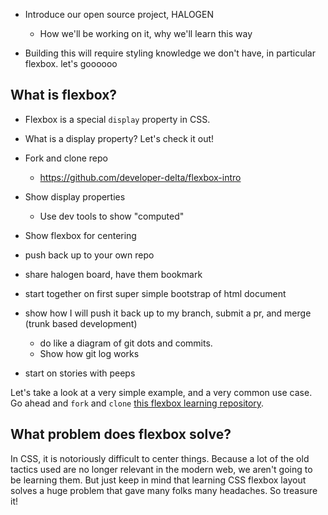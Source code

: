 * Introduce our open source project, HALOGEN
  * How we'll be working on it, why we'll learn this way
  
* Building this will require styling knowledge we don't have, in particular flexbox. let's goooooo

## What is flexbox?

* Flexbox is a special `display` property in CSS.

* What is a display property? Let's check it out!

* Fork and clone repo
  * https://github.com/developer-delta/flexbox-intro

* Show display properties
  * Use dev tools to show "computed"

* Show flexbox for centering

* push back up to your own repo

* share halogen board, have them bookmark

* start together on first super simple bootstrap of html document

* show how I will push it back up to my branch, submit a pr, and merge (trunk based development)

  * do like a diagram of git dots and commits.
  * Show how git log works

* start on stories with peeps







Let's take a look at a very simple example, and a very common use case. Go ahead and `fork` and `clone` [this flexbox learning repository](https://github.com/developer-delta/flexbox-intro).


## What problem does flexbox solve?

In CSS, it is notoriously difficult to center things. Because a lot of the old tactics used are no longer relevant in the modern web, we aren't going to be learning them. But just keep in mind that learning CSS flexbox layout solves a huge problem that gave many folks many headaches. So treasure it!